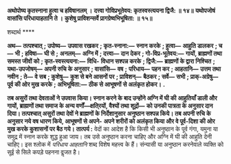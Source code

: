 **अथोपोष्य कृतस्नाना हुत्वा च हविषानलम् ।** **दत्त्वा गोविप्रभूतेवय: कृतस्वस्त्ययना द्विजै: ॥ १४॥** **यथोपजोषं वासांसि परिधायाहतानि ते ।** **कुशेषु प्राविशन्सर्वे प्रागग्रेष्वभिभूषिता: ॥ १५॥** 

शब्दार्थ **** 

**अथ—** **तत्पश्चात्** **; उपोष्य—** **उपवास रखकर** **; कृत-स्नाना:—** **स्नान करके** **; हुत्वा—** **आहुति डालकर** **; च—** **भी** **; हविषा—** **घी से** **;** **अनलम्—** **अग्नि में** **; दत्त्वा—** **दान देकर** **; गो-विप्र-भूतेवय:—** **गायों, ब्राह्मणों तथा समस्त जीवों को** **; कृत-स्वस्त्ययना:—** **विधि-** **विधान सश्पन्न करके** **; द्विजै:—** **ब्राह्मणों के द्वारा निश्चित** **; यथा-उपजोषम्—** **अपनी रुचि के अनुसार** **; वासांसि—** **वष** **;** **परिधाय—** **पहन कर** **; आहतानि—** **उत्तम तथा नवीन** **; ते—** **वे सब** **; कुशेषु—** **कुश से बने आसनों पर** **; प्राविशन्—** **बैठकर** **; सर्वे—** **सभी** **; प्राक्-अग्रेषु—** **पूर्व की ओर मुख करके** **; अभिभूषिता:—** **ठीक से आभूषणों से अलंकृत होकर।** **.** 

**तब असुरों तथा देवताओं ने उपवास किया। स्नान करने के बाद उन्होंने अग्नि में घी की** **आहुतियाँ डाली और गायों, ब्राह्मणों तथा समाज के अन्य वर्णों—क्षति्रयों, वैश्यों तथा शूद्रों—** **को उनकी पात्रता के अनुसार दान दिया। तत्पश्चात् असुरों तथा देवों ने ब्राह्मणों के निर्देशानुसार** **अनुष्ठान सश्पन्न किये। तब अपनी रुचि के अनुसार नये वष धारण किये, आभूषणों से अपने-** **अपने शरीरों को अलंकृत किया और वे पूर्व-दिशा की ओर मुख करके कुशासनों पर बैठ गये।** **तात्पर्य :** वेदों का आदेश है कि किसी भी अनुष्ठान के पूर्व गंगा, यमुना या समुद्र में स्नान करके शुद्ध हुआ जाय। तब उसे अनुष्ठान करना चाहिए और अग्नि में घी की आहुति देनी चाहिए। इस श्लोक में *परिधाय आहतानि* शब्द विशेष महत्त्व के हैं। संन्यासी या अनुष्ठान करनेवाले व्यक्ति को सूई से सिले कपड़े पहनना वॢजत है।  